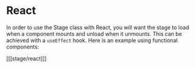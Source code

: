 # React

In order to use the Stage class with React, you will want the stage to load when a component mounts and unload when it unmounts. This can be achieved with a `useEffect` hook. Here is an example using functional components:

[[[stage/react]]]
